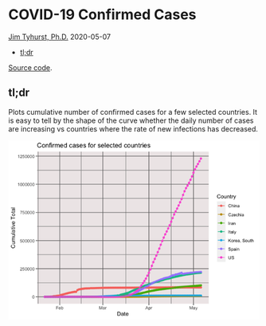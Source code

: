 COVID-19 Confirmed Cases
================
[Jim Tyhurst, Ph.D.](https://www.jimtyhurst.com/)
2020-05-07

  - [tl;dr](#tldr)

[Source code](./covid19_confirmed_cases.Rmd).

## tl;dr

Plots cumulative number of confirmed cases for a few selected countries.
It is easy to tell by the shape of the curve whether the daily number of
cases are increasing vs countries where the rate of new infections has
decreased.

![](covid19_confirmed_cases_files/figure-gfm/total_by_country_summary-1.png)<!-- -->
